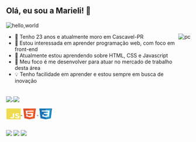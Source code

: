## Olá, eu sou a Marieli!  👋

<img align="center" alt="hello,world" height="200em" src="https://user-images.githubusercontent.com/74038190/226190894-18e959ba-d458-4a94-ac44-790190f2a947.gif"/>
  
- 👾 Tenho 23 anos e atualmente moro em Cascavel-PR <img align="right" alt="pc" height="200em" src="https://user-images.githubusercontent.com/74038190/219923809-b86dc415-a0c2-4a38-bc88-ad6cf06395a8.gif"/>
- 👀 Estou interessada em aprender programação web, com foco em front-end
- 🌱 Atualmente estou aprendendo sobre HTML, CSS e Javascript
- 🎯 Meu foco é me desenvolver para atuar no mercado de trabalho desta área
- 💡 Tenho facilidade em aprender e estou sempre em busca de inovação
  
<br>
<div>
  <a href=>
  <img align="center" height="120em" src="https://github-readme-stats.vercel.app/api?username=the-marielis&show_icons=true&theme=dracula&include_all_commits=true&count_private-true"/>
  <img align="center" height="120em" src="https://github-readme-stats.vercel.app/api/top-langs/?username=the-marielis&layout=compact&langs_count-16&theme=dracula"/>
</div>



<div style="display: inline_block"><br>
  <img align="center" alt="Rafa-Js" height="30" width="40" src="https://raw.githubusercontent.com/devicons/devicon/master/icons/javascript/javascript-plain.svg">
  <img align="center" alt="Rafa-HTML" height="30" width="40" src="https://raw.githubusercontent.com/devicons/devicon/master/icons/html5/html5-original.svg">
  <img align="center" alt="Rafa-CSS" height="30" width="40" src="https://raw.githubusercontent.com/devicons/devicon/master/icons/css3/css3-original.svg">
</div>
  
  ##
 
<div> 
  <a href="https://instagram.com/the.marielis/" target="_blank"><img src="https://img.shields.io/badge/-Instagram-%23E4405F?style=for-the-badge&logo=instagram&logoColor=white" target="_blank"></a>
  <a href = "mailto: marieliirene@hotmail.com"><img src="https://img.shields.io/badge/-Gmail-%23333?style=for-the-badge&logo=gmail&logoColor=white" target="_blank"></a>
  <a href="https://www.linkedin.com/in/marieli-teixeira-5a58a217a" target="_blank"><img src="https://img.shields.io/badge/-LinkedIn-%230077B5?style=for-the-badge&logo=linkedin&logoColor=white" target="_blank"></a> 
  
</div>
